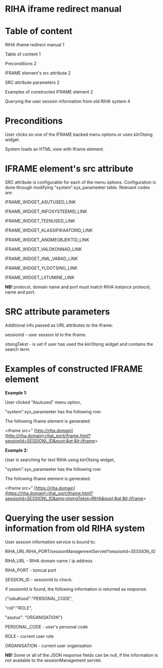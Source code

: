# RIHA iframe redirect manual

# Table of content

RIHA iframe redirect manual        1

Table of content        1

Preconditions        2

IFRAME element&#39;s src attribute        2

SRC attribute parameters        2

Examples of constructed IFRAME element        2

Querying the user session information from old RIHA system        4

# Preconditions

User clicks on one of the IFRAME backed menu options or uses kiirOtsing widget.

System loads an HTML view with Iframe element.

# IFRAME element&#39;s src attribute

SRC attribute is configurable for each of the menu options. Configuration is done through modifying  &quot;system&quot;.sys\_parameeter table. Relevant codes are:

IFRAME\_WIDGET\_ASUTUSED\_LINK

IFRAME\_WIDGET\_INFOSYSTEEMID\_LINK

IFRAME\_WIDGET\_TEENUSED\_LINK

IFRAME\_WIDGET\_KLASSIFIKAATORID\_LINK

IFRAME\_WIDGET\_ANDMEOBJEKTID\_LINK

IFRAME\_WIDGET\_VALDKONNAD\_LINK

IFRAME\_WIDGET\_XML\_VARAD\_LINK

IFRAME\_WIDGET\_YLDOTSING\_LINK

IFRAME\_WIDGET\_LIITUMINE\_LINK

**NB!** protocol, domain name and port must match RIHA instance protocol, name and port.

# SRC attribute parameters

Additional info passed as URL attributes to the iframe:

sessionId - user session id to the iframe.

otsingTekst - is set if user has used the kiirOtsing widget and contains the search term.

# Examples of constructed IFRAME element

**Example 1:**

User clicked &quot;Asutused&quot; menu option,

&quot;system&quot;.sys\_parameeter has the following row:
 

The following iframe element is generated:

&lt;iframe src=&quot; [http://riha.domain](http://riha.domain):riha\_port/iframe.html?sessionId=SESSION\_ID&quot;&gt;&lt;/iframe&gt;

**Example 2:**

User is searching for text RIHA using kiirOtsing widget,

&quot;system&quot;.sys\_parameeter has the following row:

The following iframe element is generated:

&lt;iframe src=&quot; [https://riha.domain](https://riha.domain):riha\_port/iframe.html?sessionId=SESSION\_ID&amp;otsingTekst=RIHA&quot;&gt;&lt;/iframe&gt;

# Querying the user session information from old RIHA system

User session information service is bound to:

RIHA\_URL:RIHA\_PORT/sessionManagementServlet?sessionId=SESSION\_ID

RIHA\_URL - RIHA domain name / ip address

RIHA\_PORT - tomcat port

SESSION\_ID - sessionId to check.

if sessionId is found, the following information is returned as response:

{&quot;isikuKood&quot;:&quot;PERSONAL\_CODE&quot;,

 &quot;roll&quot;:&quot;ROLE&quot;,

&quot;asutus&quot;: &quot;ORGANISATION&quot;}

PERSONAL\_CODE - user&#39;s personal code

ROLE - current user role

ORGANISATION - current user organisation

**NB!** Some or all of the JSON response fields can be null, if the information is not available to the sessionManagement servlet.
